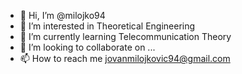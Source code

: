 - 👋 Hi, I’m @milojko94
- 👀 I’m interested in Theoretical Engineering
- 🌱 I’m currently learning Telecommunication Theory
- 💞️ I’m looking to collaborate on ...
- 📫 How to reach me jovanmilojkovic94@gmail.com

<!---
milojko94/milojko94 is a ✨ special ✨ repository because its `README.md` (this file) appears on your GitHub profile.
You can click the Preview link to take a look at your changes.
--->

